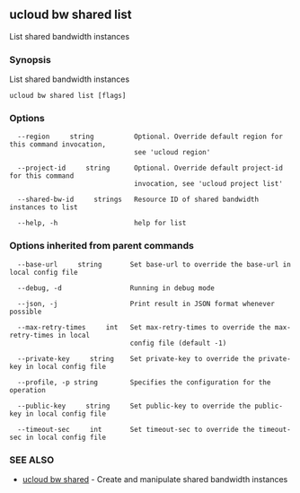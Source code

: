 ## ucloud bw shared list

List shared bandwidth instances

### Synopsis

List shared bandwidth instances

```
ucloud bw shared list [flags]
```

### Options

```
  --region     string          Optional. Override default region for this command invocation,
                               see 'ucloud region' 

  --project-id     string      Optional. Override default project-id for this command
                               invocation, see 'ucloud project list' 

  --shared-bw-id     strings   Resource ID of shared bandwidth instances to list 

  --help, -h                   help for list 

```

### Options inherited from parent commands

```
  --base-url     string       Set base-url to override the base-url in local config file 

  --debug, -d                 Running in debug mode 

  --json, -j                  Print result in JSON format whenever possible 

  --max-retry-times     int   Set max-retry-times to override the max-retry-times in local
                              config file (default -1) 

  --private-key     string    Set private-key to override the private-key in local config file 

  --profile, -p string        Specifies the configuration for the operation 

  --public-key     string     Set public-key to override the public-key in local config file 

  --timeout-sec     int       Set timeout-sec to override the timeout-sec in local config file 

```

### SEE ALSO

* [ucloud bw shared](cli/cmd/ucloud/bw/shared)	 - Create and manipulate shared bandwidth instances

